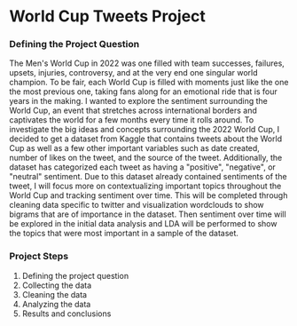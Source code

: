 # World Cup Tweets Project

### Defining the Project Question
The Men's World Cup in 2022 was one filled with team successes, failures, upsets, injuries, controversy, and at the very end one singular world champion. To be fair, each World Cup is filled with moments just like the one the most previous one, taking fans along for an emotional ride that is four years in the making. I wanted to explore the sentiment surrounding the World Cup, an event that stretches across international borders and captivates the world for a few months every time it rolls around. To investigate the big ideas and concepts surrounding the 2022 World Cup, I decided to get a dataset from Kaggle that contains tweets about the World Cup as well as a few other important variables such as date created, number of likes on the tweet, and the source of the tweet. Additionally, the dataset has categorized each tweet as having a "positive", "negative", or "neutral" sentiment. Due to this dataset already contained sentiments of the tweet, I will focus more on contextualizing important topics throughout the World Cup and tracking sentiment over time. This will be completed through cleaning data specific to twitter and visualization wordclouds to show bigrams that are of importance in the dataset. Then sentiment over time will be explored in the initial data analysis and LDA will be performed to show the topics that were most important in a sample of the dataset.

### Project Steps
1. Defining the project question
2. Collecting the data
3. Cleaning the data
4. Analyzing the data
5. Results and conclusions
